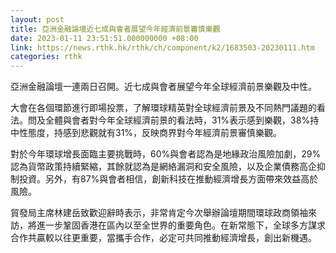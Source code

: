 ```yaml
---
layout: post
title: 亞洲金融論壇近七成與會者展望今年經濟前景審慎樂觀
date: 2023-01-11 23:51:51.000000000 +08:00
link: https://news.rthk.hk/rthk/ch/component/k2/1683503-20230111.htm
categories: rthk
---
```


亞洲金融論壇一連兩日召開。近七成與會者展望今年全球經濟前景樂觀及中性。

大會在各個環節進行即場投票，了解環球精英對全球經濟前景及不同熱門議題的看法。問及全體與會者對今年全球經濟前景的看法時，31%表示感到樂觀，38%持中性態度，持感到悲觀就有31%，反映商界對今年經濟前景審慎樂觀。

對於今年環球增長面臨主要挑戰時，60%與會者認為是地緣政治風險加劇，29%認為貨幣政策持續緊縮，其餘就認為是網絡漏洞和安全風險，以及企業債務高企抑制投資。另外，有87%與會者相信，創新科技在推動經濟增長方面帶來效益高於風險。

貿發局主席林建岳致歡迎辭時表示，非常肯定今次舉辦論壇期間環球政商領袖來訪，將進一步鞏固香港在區內以至全世界的重要角色。在新常態下，全球多方謀求合作共贏較以往更重要，當攜手合作，必定可共同推動經濟增長，創出新機遇。
